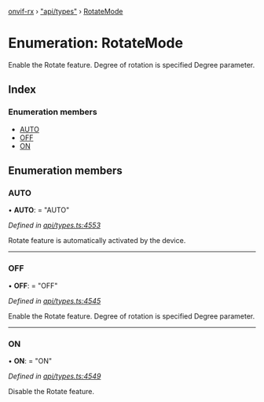 [onvif-rx](../README.md) › ["api/types"](../modules/_api_types_.md) › [RotateMode](_api_types_.rotatemode.md)

# Enumeration: RotateMode

Enable the Rotate feature. Degree of rotation is specified Degree parameter.

## Index

### Enumeration members

* [AUTO](_api_types_.rotatemode.md#auto)
* [OFF](_api_types_.rotatemode.md#off)
* [ON](_api_types_.rotatemode.md#on)

## Enumeration members

###  AUTO

• **AUTO**: = "AUTO"

*Defined in [api/types.ts:4553](https://github.com/patrickmichalina/onvif-rx/blob/3e9b152/src/api/types.ts#L4553)*

Rotate feature is automatically activated by the device.

___

###  OFF

• **OFF**: = "OFF"

*Defined in [api/types.ts:4545](https://github.com/patrickmichalina/onvif-rx/blob/3e9b152/src/api/types.ts#L4545)*

Enable the Rotate feature. Degree of rotation is specified Degree parameter.

___

###  ON

• **ON**: = "ON"

*Defined in [api/types.ts:4549](https://github.com/patrickmichalina/onvif-rx/blob/3e9b152/src/api/types.ts#L4549)*

Disable the Rotate feature.
